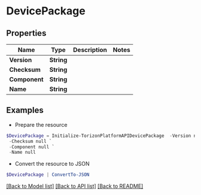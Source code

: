 # DevicePackage
## Properties

Name | Type | Description | Notes
------------ | ------------- | ------------- | -------------
**Version** | **String** |  | 
**Checksum** | **String** |  | 
**Component** | **String** |  | 
**Name** | **String** |  | 

## Examples

- Prepare the resource
```powershell
$DevicePackage = Initialize-TorizonPlatformAPIDevicePackage  -Version null `
 -Checksum null `
 -Component null `
 -Name null
```

- Convert the resource to JSON
```powershell
$DevicePackage | ConvertTo-JSON
```

[[Back to Model list]](../README.md#documentation-for-models) [[Back to API list]](../README.md#documentation-for-api-endpoints) [[Back to README]](../README.md)

